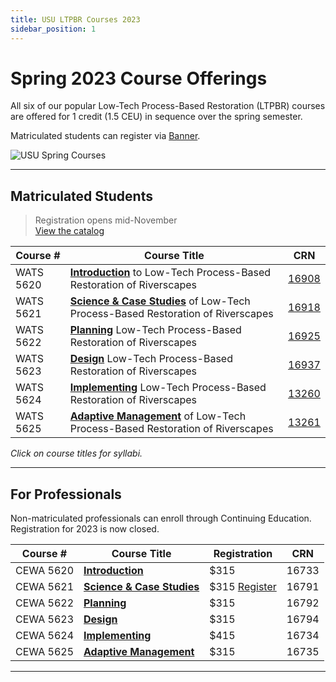 ```yaml
---
title: USU LTPBR Courses 2023
sidebar_position: 1
---
```


# Spring 2023 Course Offerings

All six of our popular Low-Tech Process-Based Restoration (LTPBR) courses are offered for 1 credit (1.5 CEU) in sequence over the spring semester.  

Matriculated students can register via [Banner](http://banner.usu.edu).

![USU Spring Courses](/img/courses/Spring.png)

---

## Matriculated Students

> Registration opens mid-November  
> [View the catalog](https://catalog.usu.edu/)

| Course # | Course Title | CRN |
|----------|--------------|-----|
| WATS 5620 | **[Introduction](/workshops/2023/USU/WATS-5620/)** to Low-Tech Process-Based Restoration of Riverscapes | [16908](https://ssb.banner.usu.edu/) |
| WATS 5621 | **[Science & Case Studies](/workshops/2023/USU/WATS-5621/)** of Low-Tech Process-Based Restoration of Riverscapes | [16918](https://ssb.banner.usu.edu/) |
| WATS 5622 | **[Planning](/workshops/2023/USU/WATS-5622/)** Low-Tech Process-Based Restoration of Riverscapes | [16925](https://ssb.banner.usu.edu/) |
| WATS 5623 | **[Design](/workshops/2023/USU/WATS-5623/)** Low-Tech Process-Based Restoration of Riverscapes | [16937](https://ssb.banner.usu.edu/) |
| WATS 5624 | **[Implementing](/workshops/2023/USU/WATS-5624/)** Low-Tech Process-Based Restoration of Riverscapes | [13260](https://ssb.banner.usu.edu/) |
| WATS 5625 | **[Adaptive Management](/workshops/2023/USU/WATS-5625/)** of Low-Tech Process-Based Restoration of Riverscapes | [13261](https://ssb.banner.usu.edu/) |

*Click on course titles for syllabi.*

---

## For Professionals

Non-matriculated professionals can enroll through Continuing Education. Registration for 2023 is now closed.  

| Course # | Course Title | Registration | CRN |
|----------|--------------|--------------|-----|
| CEWA 5620 | **[Introduction](/workshops/2023/USU/WATS-5620/)** | $315 | 16733 |
| CEWA 5621 | **[Science & Case Studies](/workshops/2023/USU/WATS-5621/)** | $315 [Register](https://cpe.usu.edu/search/publicCourseSearchDetails.do?method=load&courseId=1073960) | 16791 |
| CEWA 5622 | **[Planning](/workshops/2023/USU/WATS-5622/)** | $315 | 16792 |
| CEWA 5623 | **[Design](/workshops/2023/USU/WATS-5623/)** | $315 | 16794 |
| CEWA 5624 | **[Implementing](/workshops/2023/USU/WATS-5624/)** | $415 | 16734 |
| CEWA 5625 | **[Adaptive Management](/workshops/2023/USU/WATS-5625/)** | $315 | 16735 |

---

